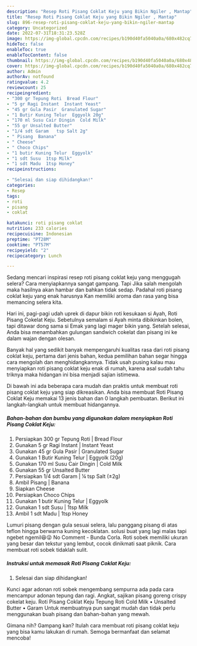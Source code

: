 ```yaml
---
description: "Resep Roti Pisang Coklat Keju yang Bikin Ngiler , Mantap"
title: "Resep Roti Pisang Coklat Keju yang Bikin Ngiler , Mantap"
slug: 896-resep-roti-pisang-coklat-keju-yang-bikin-ngiler-mantap
category: Uncategorized
date: 2022-07-31T18:31:23.528Z
image: https://img-global.cpcdn.com/recipes/b190d40fa5040a0a/680x482cq70/roti-pisang-coklat-keju-foto-resep-utama.jpg
hideToc: false
enableToc: true
enableTocContent: false
thumbnail: https://img-global.cpcdn.com/recipes/b190d40fa5040a0a/680x482cq70/roti-pisang-coklat-keju-foto-resep-utama.jpg
cover: https://img-global.cpcdn.com/recipes/b190d40fa5040a0a/680x482cq70/roti-pisang-coklat-keju-foto-resep-utama.jpg
author: Admin
authorAv: notfound
ratingvalue: 4.2
reviewcount: 25
recipeingredient:
- "300 gr Tepung Roti  Bread Flour"
- "5 gr Ragi Instant  Instant Yeast"
- "45 gr Gula Pasir  Granulated Sugar"
- "1 Butir Kuning Telur  Eggyolk 20g"
- "170 ml Susu Cair Dingin  Cold Milk"
- "55 gr Unsalted Butter"
- "1/4 sdt Garam   tsp Salt 2g"
- " Pisang  Banana"
- " Cheese"
- " Choco Chips"
- "1 butir Kuning Telur  Eggyolk"
- "1 sdt Susu  1tsp Milk"
- "1 sdt Madu  1tsp Honey"
recipeinstructions:

- "Selesai dan siap dihidangkan!"
categories:
- Resep
tags:
- roti
- pisang
- coklat

katakunci: roti pisang coklat 
nutrition: 233 calories
recipecuisine: Indonesian
preptime: "PT28M"
cooktime: "PT57M"
recipeyield: "2"
recipecategory: Lunch

---
```



Sedang mencari inspirasi resep roti pisang coklat keju yang menggugah selera? Cara menyiapkannya sangat gampang. Tapi Jika salah mengolah maka hasilnya akan hambar dan bahkan tidak sedap. Padahal roti pisang coklat keju yang enak harusnya Kan memiliki aroma dan rasa yang bisa memancing selera kita.


Hari ini, pagi-pagi udah uprek di dapur bikin roti kesukaan si Ayah, Roti Pisang Cokelat Keju. Sebetulnya semalam si Ayah minta dibikinkan bolen, tapi ditawar dong sama si Emak yang lagi mager bikin yang. Setelah selesai, Anda bisa menambahkan gulungan sandwich cokelat dan pisang ini ke dalam wajan dengan olesan.

Banyak hal yang sedikit banyak mempengaruhi kualitas rasa dari roti pisang coklat keju, pertama dari jenis bahan, kedua pemilihan bahan segar hingga cara mengolah dan menghidangkannya. Tidak usah pusing kalau mau menyiapkan roti pisang coklat keju enak di rumah, karena asal sudah tahu triknya maka hidangan ini bisa menjadi sajian istimewa.


Di bawah ini ada beberapa cara mudah dan praktis untuk membuat roti pisang coklat keju yang siap dikreasikan. Anda bisa membuat Roti Pisang Coklat Keju memakai 13 jenis bahan dan 0 langkah pembuatan. Berikut ini langkah-langkah untuk membuat hidangannya.

<!--inarticleads1-->

##### Bahan-bahan dan bumbu yang digunakan dalam menyiapkan Roti Pisang Coklat Keju:

1. Persiapkan 300 gr Tepung Roti | Bread Flour
1. Gunakan 5 gr Ragi Instant | Instant Yeast
1. Gunakan 45 gr Gula Pasir | Granulated Sugar
1. Gunakan 1 Butir Kuning Telur | Eggyolk (20g)
1. Gunakan 170 ml Susu Cair Dingin | Cold Milk
1. Gunakan 55 gr Unsalted Butter
1. Persiapkan 1/4 sdt Garam | ¼ tsp Salt (±2g)
1. Ambil  Pisang | Banana
1. Siapkan  Cheese
1. Persiapkan  Choco Chips
1. Gunakan 1 butir Kuning Telur | Eggyolk
1. Gunakan 1 sdt Susu | 1tsp Milk
1. Ambil 1 sdt Madu | 1tsp Honey


Lumuri pisang dengan gula sesuai selera, lalu panggang pisang di atas teflon hingga berwarna kuning kecoklatan. solusi buat yang lagi malas tapi ngebet ngemil😆😜 No Comment - Bunda Corla. Roti sobek memiliki ukuran yang besar dan tekstur yang lembut, cocok dinikmati saat piknik. Cara membuat roti sobek tidaklah sulit. 

<!--inarticleads2-->

##### Instruksi untuk memasak Roti Pisang Coklat Keju:


1. Selesai dan siap dihidangkan!

Kunci agar adonan roti sobek mengembang sempurna ada pada cara mencampur adonan tepung dan ragi. Angkat, sajikan pisang goreng crispy cokelat keju. Roti Pisang Coklat Keju Tepung Roti Cold Milk • Unsalted Butter • Garam Untuk membuatnya pun sangat mudah dan tidak perlu menggunakan buah pisang dan bahan-bahan yang mewah. 

Gimana nih? Gampang kan? Itulah cara membuat roti pisang coklat keju yang bisa kamu lakukan di rumah. Semoga bermanfaat dan selamat mencoba!
